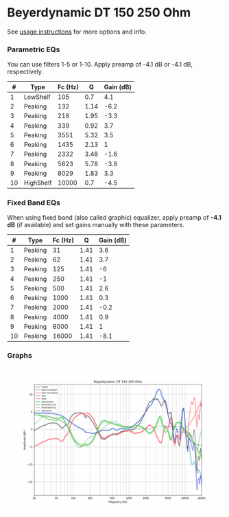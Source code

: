 # Beyerdynamic DT 150 250 Ohm
See [usage instructions](https://github.com/jaakkopasanen/AutoEq#usage) for more options and info.

### Parametric EQs
You can use filters 1-5 or 1-10. Apply preamp of -4.1 dB or -4.1 dB, respectively.

|   # | Type      |   Fc (Hz) |    Q |   Gain (dB) |
|-----|-----------|-----------|------|-------------|
|   1 | LowShelf  |       105 | 0.7  |         4.1 |
|   2 | Peaking   |       132 | 1.14 |        -6.2 |
|   3 | Peaking   |       218 | 1.95 |        -3.3 |
|   4 | Peaking   |       339 | 0.92 |         3.7 |
|   5 | Peaking   |      3551 | 5.32 |         3.5 |
|   6 | Peaking   |      1435 | 2.13 |         1   |
|   7 | Peaking   |      2332 | 3.48 |        -1.6 |
|   8 | Peaking   |      5623 | 5.78 |        -3.8 |
|   9 | Peaking   |      8029 | 1.83 |         3.3 |
|  10 | HighShelf |     10000 | 0.7  |        -4.5 |

### Fixed Band EQs
When using fixed band (also called graphic) equalizer, apply preamp of **-4.1 dB** (if available) and set gains manually with these parameters.

|   # | Type    |   Fc (Hz) |    Q |   Gain (dB) |
|-----|---------|-----------|------|-------------|
|   1 | Peaking |        31 | 1.41 |         3.6 |
|   2 | Peaking |        62 | 1.41 |         3.7 |
|   3 | Peaking |       125 | 1.41 |        -6   |
|   4 | Peaking |       250 | 1.41 |        -1   |
|   5 | Peaking |       500 | 1.41 |         2.6 |
|   6 | Peaking |      1000 | 1.41 |         0.3 |
|   7 | Peaking |      2000 | 1.41 |        -0.2 |
|   8 | Peaking |      4000 | 1.41 |         0.9 |
|   9 | Peaking |      8000 | 1.41 |         1   |
|  10 | Peaking |     16000 | 1.41 |        -8.1 |

### Graphs
![](./Beyerdynamic%20DT%20150%20250%20Ohm.png)
